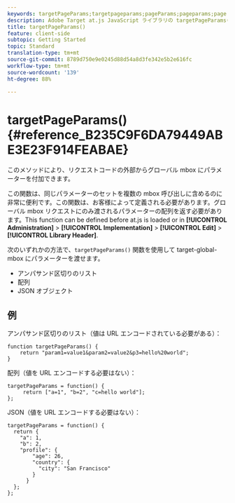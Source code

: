 ```yaml
---
keywords: targetPageParams;targetpageparams;pageParams;pageparams;page params;page parameters;at.js;functions;function
description: Adobe Target at.js JavaScript ライブラリの targetPageParams() 関数について説明します。
title: targetPageParams()
feature: client-side
subtopic: Getting Started
topic: Standard
translation-type: tm+mt
source-git-commit: 8789d750e9e0245d88d54a8d3fe342e5b2e616fc
workflow-type: tm+mt
source-wordcount: '139'
ht-degree: 88%

---
```



# targetPageParams() {#reference_B235C9F6DA79449ABE3E23F914FEABAE}

このメソッドにより、リクエストコードの外部からグローバル mbox にパラメーターを付加できます。

この関数は、同じパラメーターのセットを複数の mbox 呼び出しに含めるのに非常に便利です。この関数は、お客様によって定義される必要があります。グローバル mbox リクエストにのみ渡されるパラメーターの配列を返す必要があります。This function can be defined before at.js is loaded or in **[!UICONTROL Administration]** > **[!UICONTROL Implementation]** > **[!UICONTROL Edit]** > **[!UICONTROL Library Header]**.

次のいずれかの方法で、`targetPageParams()` 関数を使用して target-global-mbox にパラメーターを渡せます。

* アンパサンド区切りのリスト
* 配列
* JSON オブジェクト

## 例

アンパサンド区切りのリスト（値は URL エンコードされている必要がある）：

```
function targetPageParams() { 
    return "param1=value1&param2=value2&p3=hello%20world"; 
}
```

配列（値を URL エンコードする必要はない）：

```
targetPageParams = function() { 
     return ["a=1", "b=2", "c=hello world"]; 
};
```

JSON（値を URL エンコードする必要はない）：

```
targetPageParams = function() { 
  return { 
    "a": 1, 
    "b": 2, 
    "profile": { 
        "age": 26, 
        "country": { 
          "city": "San Francisco" 
        } 
      } 
  }; 
};
```
